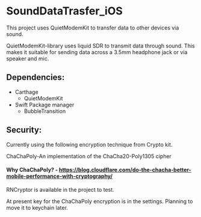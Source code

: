 # SoundDataTrasfer_iOS

This project uses QuietModemKit to transfer data to other devices via sound.


QuietModemKit-library uses liquid SDR to transmit data through sound. This makes it suitable for sending data across a 3.5mm headphone jack or via speaker and mic.

## Dependencies:
 - Carthage
     - QuietModemKit
 - Swift Package manager
     - BubbleTransition
   
## Security:

Currently using the following encryption technique from Crypto kit.

ChaChaPoly-An implementation of the ChaCha20-Poly1305 cipher

#### Why ChaChaPoly? - https://blog.cloudflare.com/do-the-chacha-better-mobile-performance-with-cryptography/

RNCryptor is available in the project to test. 

At present key for the ChaChaPoly encryption is in the settings. Planning to move it to keychain later.
